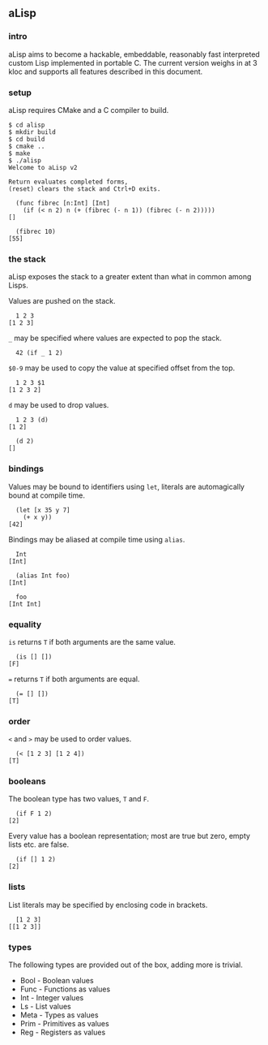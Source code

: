 ## aLisp

### intro
aLisp aims to become a hackable, embeddable, reasonably fast interpreted custom Lisp implemented in portable C. The current version weighs in at 3 kloc and supports all features described in this document.

### setup
aLisp requires CMake and a C compiler to build.

```
$ cd alisp
$ mkdir build
$ cd build
$ cmake ..
$ make
$ ./alisp
Welcome to aLisp v2

Return evaluates completed forms,
(reset) clears the stack and Ctrl+D exits.

  (func fibrec [n:Int] [Int]
    (if (< n 2) n (+ (fibrec (- n 1)) (fibrec (- n 2)))))
[]

  (fibrec 10)
[55]
```

### the stack
aLisp exposes the stack to a greater extent than what in common among Lisps.

Values are pushed on the stack.

```
  1 2 3
[1 2 3]
```

`_` may be specified where values are expected to pop the stack.

```
  42 (if _ 1 2)
```

`$0-9` may be used to copy the value at specified offset from the top.

```
  1 2 3 $1
[1 2 3 2]
```

`d` may be used to drop values.

```
  1 2 3 (d)
[1 2]

  (d 2)
[]
```

### bindings
Values may be bound to identifiers using `let`, literals are automagically bound at compile time.

```
  (let [x 35 y 7]
    (+ x y))
[42]
```

Bindings may be aliased at compile time using `alias`.

```
  Int
[Int]

  (alias Int foo)
[Int]

  foo
[Int Int]
```

### equality
`is` returns `T` if both arguments are the same value.

```
  (is [] [])
[F]
```

`=` returns `T` if both arguments are equal.

```
  (= [] [])
[T]
```

### order

`<` and `>` may be used to order values.

```
  (< [1 2 3] [1 2 4])
[T]
```

### booleans
The boolean type has two values, `T` and `F`.

```
  (if F 1 2)
[2]
```

Every value has a boolean representation; most are true but zero, empty lists etc. are false.

```
  (if [] 1 2)
[2]
```

### lists
List literals may be specified by enclosing code in brackets.

```
  [1 2 3]
[[1 2 3]]
```

### types
The following types are provided out of the box, adding more is trivial.

- Bool - Boolean values
- Func - Functions as values
- Int - Integer values
- Ls - List values
- Meta - Types as values
- Prim - Primitives as values
- Reg - Registers as values